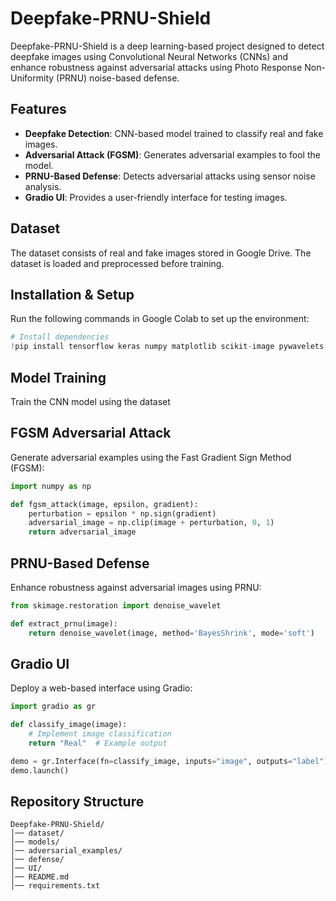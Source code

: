 # Deepfake-PRNU-Shield

Deepfake-PRNU-Shield is a deep learning-based project designed to detect deepfake images using Convolutional Neural Networks (CNNs) and enhance robustness against adversarial attacks using Photo Response Non-Uniformity (PRNU) noise-based defense.

## Features
- **Deepfake Detection**: CNN-based model trained to classify real and fake images.
- **Adversarial Attack (FGSM)**: Generates adversarial examples to fool the model.
- **PRNU-Based Defense**: Detects adversarial attacks using sensor noise analysis.
- **Gradio UI**: Provides a user-friendly interface for testing images.

## Dataset
The dataset consists of real and fake images stored in Google Drive. The dataset is loaded and preprocessed before training.

## Installation & Setup
Run the following commands in Google Colab to set up the environment:

```python
# Install dependencies
!pip install tensorflow keras numpy matplotlib scikit-image pywavelets gradio
```

## Model Training
Train the CNN model using the dataset

## FGSM Adversarial Attack
Generate adversarial examples using the Fast Gradient Sign Method (FGSM):

```python
import numpy as np

def fgsm_attack(image, epsilon, gradient):
    perturbation = epsilon * np.sign(gradient)
    adversarial_image = np.clip(image + perturbation, 0, 1)
    return adversarial_image
```

## PRNU-Based Defense
Enhance robustness against adversarial images using PRNU:

```python
from skimage.restoration import denoise_wavelet

def extract_prnu(image):
    return denoise_wavelet(image, method='BayesShrink', mode='soft')
```

## Gradio UI
Deploy a web-based interface using Gradio:

```python
import gradio as gr

def classify_image(image):
    # Implement image classification
    return "Real"  # Example output

demo = gr.Interface(fn=classify_image, inputs="image", outputs="label")
demo.launch()
```

## Repository Structure
```
Deepfake-PRNU-Shield/
│── dataset/
│── models/
│── adversarial_examples/
│── defense/
│── UI/
│── README.md
│── requirements.txt
```



